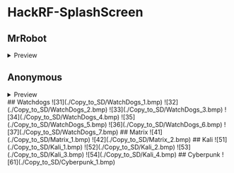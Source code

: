 # HackRF-SplashScreen
## MrRobot
<details>
  <summary>Preview</summary>
  ![11](./Copy_to_SD/MrRobot_1.bmp)
  ![12](./Copy_to_SD/MrRobot_2.bmp)
  ![13](./Copy_to_SD/MrRobot_3.bmp)
  ![14](./Copy_to_SD/MrRobot_4.bmp)
  ![15](./Copy_to_SD/MrRobot_5.bmp)
  ![16](./Copy_to_SD/MrRobot_6.bmp)
  ![17](./Copy_to_SD/MrRobot_7.bmp)
  ![18](./Copy_to_SD/MrRobot_8.bmp)
  ![19](./Copy_to_SD/MrRobot_9.bmp)
</details>

## Anonymous
<details>
  <summary>Preview</summary>
  ![21](./Copy_to_SD/Anonymous_1.bmp)
  ![22](./Copy_to_SD/Anonymous_2.bmp)
  ![23](./Copy_to_SD/Anonymous_3.bmp)
  ![24](./Copy_to_SD/Anonymous_4.bmp)
</details>  
## Watchdogs
![31](./Copy_to_SD/WatchDogs_1.bmp)
![32](./Copy_to_SD/WatchDogs_2.bmp)
![33](./Copy_to_SD/WatchDogs_3.bmp)
![34](./Copy_to_SD/WatchDogs_4.bmp)
![35](./Copy_to_SD/WatchDogs_5.bmp)
![36](./Copy_to_SD/WatchDogs_6.bmp)
![37](./Copy_to_SD/WatchDogs_7.bmp)
## Matrix
![41](./Copy_to_SD/Matrix_1.bmp)
![42](./Copy_to_SD/Matrix_2.bmp)
## Kali
![51](./Copy_to_SD/Kali_1.bmp)
![52](./Copy_to_SD/Kali_2.bmp)
![53](./Copy_to_SD/Kali_3.bmp)
![54](./Copy_to_SD/Kali_4.bmp)
## Cyberpunk
![61](./Copy_to_SD/Cyberpunk_1.bmp)

